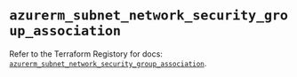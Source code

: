 # `azurerm_subnet_network_security_group_association`

Refer to the Terraform Registory for docs: [`azurerm_subnet_network_security_group_association`](https://registry.terraform.io/providers/hashicorp/azurerm/3.82.0/docs/resources/subnet_network_security_group_association).
